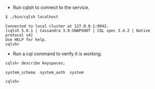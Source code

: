 
* Run cqlsh to connect to the service.

```sh
$ ./bin/cqlsh localhost
```

```
Connected to local cluster at 127.0.0.1:9042.
[cqlsh 5.0.1 | Cassandra 3.9-SNAPSHOT | CQL spec 3.4.2 | Native protocol v4]
Use HELP for help.
cqlsh> 
```

* Run a cql command to verify it is working.

```sql
cqlsh> describe keyspaces;
```

```
system_schema  system_auth  system

cqlsh> 
```

